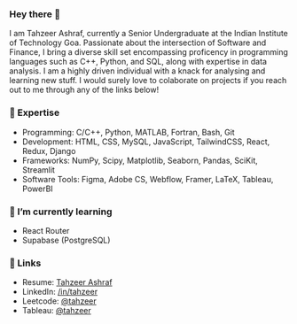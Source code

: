 ### Hey there 👋

I am Tahzeer Ashraf, currently a Senior Undergraduate at the Indian Institute of Technology Goa. Passionate about the intersection of Software and Finance, I bring a diverse skill set encompassing proficency in programming languages such as C++, Python, and SQL, along with expertise in data analysis. I am a highly driven individual with a knack for analysing and learning new stuff. I would surely love to colaborate on projects if you reach out to me through any of the links below!

### 🔭 Expertise

- Programming: C/C++, Python, MATLAB, Fortran, Bash, Git
- Development: HTML, CSS, MySQL, JavaScript, TailwindCSS, React, Redux, Django
- Frameworks: NumPy, Scipy, Matplotlib, Seaborn, Pandas, SciKit, Streamlit
- Software Tools: Figma, Adobe CS, Webflow, Framer, LaTeX, Tableau, PowerBI

### 📙 I’m currently learning 

- React Router
- Supabase (PostgreSQL)

### 🔗 Links 
- Resume: [Tahzeer Ashraf](#)
- LinkedIn: [/in/tahzeer](https://www.linkedin.com/in/tahzeer/)
- Leetcode: [@tahzeer](https://www.leetcode.com/tahzeer/)
- Tableau: [@tahzeer](https://public.tableau.com/app/profile/tahzeer)

